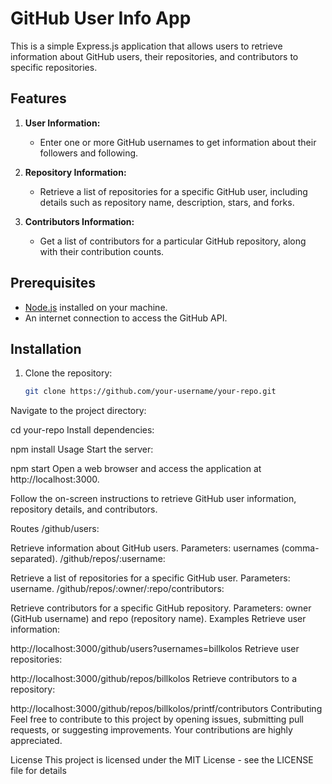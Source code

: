 # GitHub User Info App

This is a simple Express.js application that allows users to retrieve information about GitHub users, their repositories, and contributors to specific repositories.

## Features

1. **User Information:**
   - Enter one or more GitHub usernames to get information about their followers and following.

2. **Repository Information:**
   - Retrieve a list of repositories for a specific GitHub user, including details such as repository name, description, stars, and forks.

3. **Contributors Information:**
   - Get a list of contributors for a particular GitHub repository, along with their contribution counts.

## Prerequisites

- [Node.js](https://nodejs.org/) installed on your machine.
- An internet connection to access the GitHub API.

## Installation

1. Clone the repository:

   ```bash
   git clone https://github.com/your-username/your-repo.git
Navigate to the project directory:

cd your-repo
Install dependencies:

npm install
Usage
Start the server:

npm start
Open a web browser and access the application at http://localhost:3000.

Follow the on-screen instructions to retrieve GitHub user information, repository details, and contributors.

Routes
/github/users:

Retrieve information about GitHub users.
Parameters: usernames (comma-separated).
/github/repos/:username:

Retrieve a list of repositories for a specific GitHub user.
Parameters: username.
/github/repos/:owner/:repo/contributors:

Retrieve contributors for a specific GitHub repository.
Parameters: owner (GitHub username) and repo (repository name).
Examples
Retrieve user information:

http://localhost:3000/github/users?usernames=billkolos
Retrieve user repositories:

http://localhost:3000/github/repos/billkolos
Retrieve contributors to a repository:

http://localhost:3000/github/repos/billkolos/printf/contributors
Contributing
Feel free to contribute to this project by opening issues, submitting pull requests, or suggesting improvements. Your contributions are highly appreciated.

License
This project is licensed under the MIT License - see the LICENSE file for details
